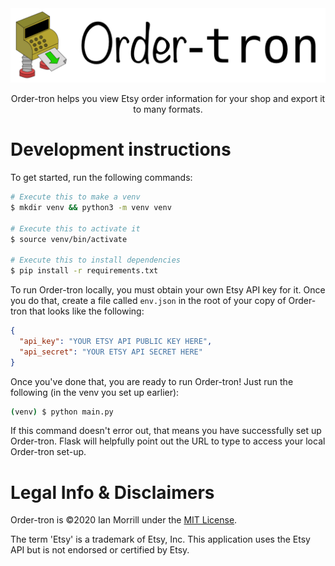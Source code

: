<div align="center">
<img src="static/img/SmallLogo.png" alt="Order-tron">
</div>
<p align="center">Order-tron helps you view Etsy order information for your shop and export it to many formats.</p>

# Development instructions
To get started, run the following commands:
```bash
# Execute this to make a venv
$ mkdir venv && python3 -m venv venv

# Execute this to activate it
$ source venv/bin/activate

# Execute this to install dependencies
$ pip install -r requirements.txt
```

To run Order-tron locally, you must obtain your own Etsy API key for it. Once you do that, create a file called `env.json` in the root of your copy of Order-tron that looks like the following:
```json
{
  "api_key": "YOUR ETSY API PUBLIC KEY HERE",
  "api_secret": "YOUR ETSY API SECRET HERE"
}
```

Once you've done that, you are ready to run Order-tron! Just run the following (in the venv you set up earlier):
```bash
(venv) $ python main.py
```
If this command doesn't error out, that means you have successfully set up Order-tron. Flask will helpfully point out the URL to type to access your local Order-tron set-up.

# Legal Info & Disclaimers
Order-tron is &copy;2020 Ian Morrill under the [MIT License](/LICENSE).

The term 'Etsy' is a trademark of Etsy, Inc. This application uses the Etsy API but is not endorsed or certified by Etsy.